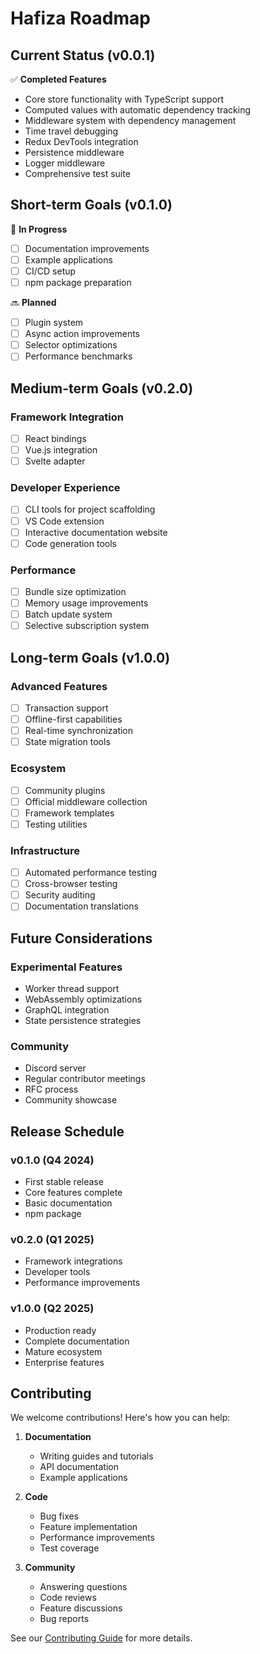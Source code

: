 # Hafiza Roadmap

## Current Status (v0.0.1)

✅ **Completed Features**
- Core store functionality with TypeScript support
- Computed values with automatic dependency tracking
- Middleware system with dependency management
- Time travel debugging
- Redux DevTools integration
- Persistence middleware
- Logger middleware
- Comprehensive test suite

## Short-term Goals (v0.1.0)

🚧 **In Progress**
- [ ] Documentation improvements
- [ ] Example applications
- [ ] CI/CD setup
- [ ] npm package preparation

🔜 **Planned**
- [ ] Plugin system
- [ ] Async action improvements
- [ ] Selector optimizations
- [ ] Performance benchmarks

## Medium-term Goals (v0.2.0)

### Framework Integration
- [ ] React bindings
- [ ] Vue.js integration
- [ ] Svelte adapter

### Developer Experience
- [ ] CLI tools for project scaffolding
- [ ] VS Code extension
- [ ] Interactive documentation website
- [ ] Code generation tools

### Performance
- [ ] Bundle size optimization
- [ ] Memory usage improvements
- [ ] Batch update system
- [ ] Selective subscription system

## Long-term Goals (v1.0.0)

### Advanced Features
- [ ] Transaction support
- [ ] Offline-first capabilities
- [ ] Real-time synchronization
- [ ] State migration tools

### Ecosystem
- [ ] Community plugins
- [ ] Official middleware collection
- [ ] Framework templates
- [ ] Testing utilities

### Infrastructure
- [ ] Automated performance testing
- [ ] Cross-browser testing
- [ ] Security auditing
- [ ] Documentation translations

## Future Considerations

### Experimental Features
- Worker thread support
- WebAssembly optimizations
- GraphQL integration
- State persistence strategies

### Community
- Discord server
- Regular contributor meetings
- RFC process
- Community showcase

## Release Schedule

### v0.1.0 (Q4 2024)
- First stable release
- Core features complete
- Basic documentation
- npm package

### v0.2.0 (Q1 2025)
- Framework integrations
- Developer tools
- Performance improvements

### v1.0.0 (Q2 2025)
- Production ready
- Complete documentation
- Mature ecosystem
- Enterprise features

## Contributing

We welcome contributions! Here's how you can help:

1. **Documentation**
   - Writing guides and tutorials
   - API documentation
   - Example applications

2. **Code**
   - Bug fixes
   - Feature implementation
   - Performance improvements
   - Test coverage

3. **Community**
   - Answering questions
   - Code reviews
   - Feature discussions
   - Bug reports

See our [Contributing Guide](contributing/contributing.md) for more details. 
